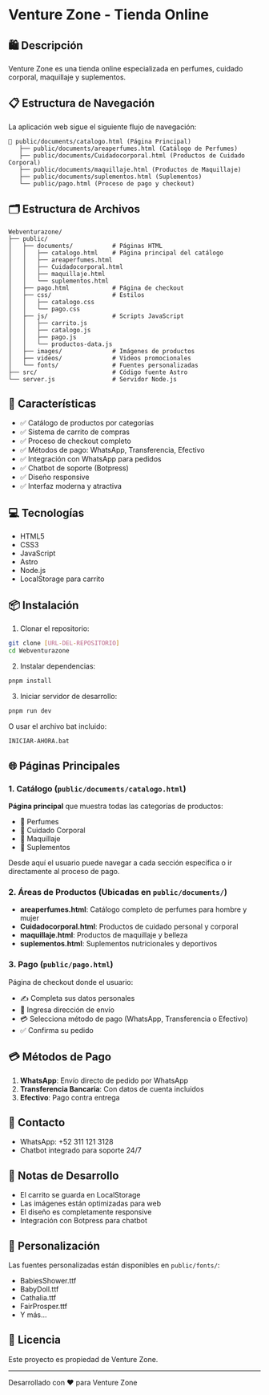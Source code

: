 # Venture Zone - Tienda Online

## 🛍️ Descripción
Venture Zone es una tienda online especializada en perfumes, cuidado corporal, maquillaje y suplementos.

## 📋 Estructura de Navegación

La aplicación web sigue el siguiente flujo de navegación:

```
📄 public/documents/catalogo.html (Página Principal)
   ├── public/documents/areaperfumes.html (Catálogo de Perfumes)
   ├── public/documents/Cuidadocorporal.html (Productos de Cuidado Corporal)
   ├── public/documents/maquillaje.html (Productos de Maquillaje)
   ├── public/documents/suplementos.html (Suplementos)
   └── public/pago.html (Proceso de pago y checkout)
```

## 🗂️ Estructura de Archivos

```
Webventurazone/
├── public/
│   ├── documents/           # Páginas HTML
│   │   ├── catalogo.html    # Página principal del catálogo
│   │   ├── areaperfumes.html
│   │   ├── Cuidadocorporal.html
│   │   ├── maquillaje.html
│   │   └── suplementos.html
│   ├── pago.html            # Página de checkout
│   ├── css/                 # Estilos
│   │   ├── catalogo.css
│   │   └── pago.css
│   ├── js/                  # Scripts JavaScript
│   │   ├── carrito.js
│   │   ├── catalogo.js
│   │   ├── pago.js
│   │   └── productos-data.js
│   ├── images/              # Imágenes de productos
│   ├── videos/              # Videos promocionales
│   └── fonts/               # Fuentes personalizadas
├── src/                     # Código fuente Astro
└── server.js                # Servidor Node.js
```

## 🚀 Características

- ✅ Catálogo de productos por categorías
- ✅ Sistema de carrito de compras
- ✅ Proceso de checkout completo
- ✅ Métodos de pago: WhatsApp, Transferencia, Efectivo
- ✅ Integración con WhatsApp para pedidos
- ✅ Chatbot de soporte (Botpress)
- ✅ Diseño responsive
- ✅ Interfaz moderna y atractiva

## 💻 Tecnologías

- HTML5
- CSS3
- JavaScript
- Astro
- Node.js
- LocalStorage para carrito

## 📦 Instalación

1. Clonar el repositorio:
```bash
git clone [URL-DEL-REPOSITORIO]
cd Webventurazone
```

2. Instalar dependencias:
```bash
pnpm install
```

3. Iniciar servidor de desarrollo:
```bash
pnpm run dev
```

O usar el archivo bat incluido:
```bash
INICIAR-AHORA.bat
```

## 🌐 Páginas Principales

### 1. Catálogo (`public/documents/catalogo.html`)
**Página principal** que muestra todas las categorías de productos:
- 🌸 Perfumes
- 🧴 Cuidado Corporal
- 💄 Maquillaje
- 💊 Suplementos

Desde aquí el usuario puede navegar a cada sección específica o ir directamente al proceso de pago.

### 2. Áreas de Productos (Ubicadas en `public/documents/`)
- **areaperfumes.html**: Catálogo completo de perfumes para hombre y mujer
- **Cuidadocorporal.html**: Productos de cuidado personal y corporal
- **maquillaje.html**: Productos de maquillaje y belleza
- **suplementos.html**: Suplementos nutricionales y deportivos

### 3. Pago (`public/pago.html`)
Página de checkout donde el usuario:
- ✍️ Completa sus datos personales
- 📍 Ingresa dirección de envío
- 💳 Selecciona método de pago (WhatsApp, Transferencia o Efectivo)
- ✅ Confirma su pedido

## 💳 Métodos de Pago

1. **WhatsApp**: Envío directo de pedido por WhatsApp
2. **Transferencia Bancaria**: Con datos de cuenta incluidos
3. **Efectivo**: Pago contra entrega

## 📱 Contacto

- WhatsApp: +52 311 121 3128
- Chatbot integrado para soporte 24/7

## 📝 Notas de Desarrollo

- El carrito se guarda en LocalStorage
- Las imágenes están optimizadas para web
- El diseño es completamente responsive
- Integración con Botpress para chatbot

## 🎨 Personalización

Las fuentes personalizadas están disponibles en `public/fonts/`:
- BabiesShower.ttf
- BabyDoll.ttf
- Cathalia.ttf
- FairProsper.ttf
- Y más...

## 📄 Licencia

Este proyecto es propiedad de Venture Zone.

---

Desarrollado con ❤️ para Venture Zone
